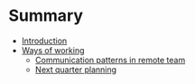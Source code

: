 # Summary

- [Introduction](introduction/introduction.md)
- [Ways of working](ways-of-working/communication-patterns-in-remote-team.md)
    - [Communication patterns in remote team](ways-of-working/communication-patterns-in-remote-team.md)
    - [Next quarter planning](ways-of-working/next-quarter-planning.md)
